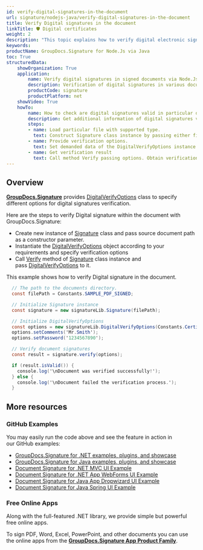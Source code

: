 ```yaml
---
id: verify-digital-signatures-in-the-document
url: signature/nodejs-java/verify-digital-signatures-in-the-document
title: Verify Digital signatures in the document
linkTitle: 🛡 Digital certificates
weight: 2
description: "This topic explains how to verify digital electronic signatures with GroupDocs.Signature API."
keywords: 
productName: GroupDocs.Signature for Node.Js via Java 
toc: True
structuredData:
    showOrganization: True
    application:    
        name: Verify digital signatures in signed documents via Node.Js    
        description: Verification of digital signatures in various documents in convenient way with Node.Js language and GroupDocs.Signature for Node.Js via Java APIs
        productCode: signature
        productPlatform: net 
    showVideo: True
    howTo:
        name: How to check are digital signatures valid in particular document using Node.Js 
        description: Get additional information of digital signatures validation for any documents in Node.Js
        steps:
        - name: Load particular file with supported type.
          text: Construct Signature class instance by passing either file path or stream. 
        - name: Provide verification options. 
          text: Set demanded data of the DigitalVerifyOptions instance such as comment text and type of text verification.
        - name: Get verification result
          text: Call method Verify passing options. Obtain verification result whose property IsValid must be true if verification succeed.
---
```

## Overview
[**GroupDocs.Signature**](https://products.groupdocs.com/signature/nodejs-java) provides [DigitalVerifyOptions](https://reference.groupdocs.com/signature/nodejs-java/com.groupdocs.signature.options/digitalverifyoptions) class to specify different options for digital signatures verification.

Here are the steps to verify Digital signature within the document with GroupDocs.Signature:

* Create new instance of [Signature](https://reference.groupdocs.com/signature/nodejs-java/com.groupdocs.signature/signature) class and pass source document path as a constructor parameter.
* Instantiate the [DigitalVerifyOptions](https://reference.groupdocs.com/signature/nodejs-java/com.groupdocs.signature.options/digitalverifyoptions) object according to your requirements and specify verification options
* Call [Verify](https://reference.groupdocs.com/signature/nodejs-java/com.groupdocs.signature/signature/verify) method of [Signature](https://reference.groupdocs.com/signature/nodejs-java/com.groupdocs.signature/signature) class instance and pass [DigitalVerifyOptions](https://reference.groupdocs.com/signature/nodejs-java/com.groupdocs.signature.options/digitalverifyoptions) to it.

This example shows how to verify Digital signature in the document.

```csharp
  // The path to the documents directory.
  const filePath = Constants.SAMPLE_PDF_SIGNED; 

  // Initialize Signature instance
  const signature = new signatureLib.Signature(filePath);

  // Initialize DigitalVerifyOptions
  const options = new signatureLib.DigitalVerifyOptions(Constants.CertificatePfx);
  options.setComments('Mr.Smith');
  options.setPassword('1234567890');

  // Verify document signatures
  const result = signature.verify(options);

  if (result.isValid()) {
    console.log('\nDocument was verified successfully!');
  } else {
    console.log('\nDocument failed the verification process.');
  }
```


## More resources

### GitHub Examples

You may easily run the code above and see the feature in action in our GitHub examples:

* [GroupDocs.Signature for .NET 
examples, plugins, and showcase](https://github.com/groupdocs-signature/GroupDocs.Signature-for-.NET)
* [GroupDocs.Signature for Java examples, plugins, and showcase](https://github.com/groupdocs-signature/GroupDocs.Signature-for-Java)
* [Document Signature for .NET MVC UI Example](https://github.com/groupdocs-signature/GroupDocs.Signature-for-.NET-MVC)
* [Document Signature for .NET App WebForms UI Example](https://github.com/groupdocs-signature/GroupDocs.Signature-for-.NET-WebForms)
* [Document Signature for Java App Dropwizard UI Example](https://github.com/groupdocs-signature/GroupDocs.Signature-for-Java-Dropwizard)
* [Document Signature for Java Spring UI Example](https://github.com/groupdocs-signature/GroupDocs.Signature-for-Java-Spring)

### Free Online Apps

Along with the full-featured .NET library, we provide simple but powerful free online apps.

To sign PDF, Word, Excel, PowerPoint, and other documents you can use the online apps from the **[GroupDocs.Signature App Product Family](https://products.groupdocs.app/signature/family)**.
